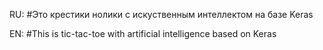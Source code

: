 RU:
#Это крестики нолики с искуственным интеллектом на базе Keras

EN:
#This is tic-tac-toe with artificial intelligence based on Keras